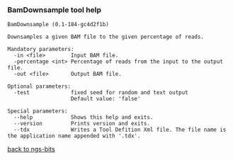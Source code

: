 ### BamDownsample tool help
	BamDownsample (0.1-184-gc4d2f1b)
	
	Downsamples a given BAM file to the given percentage of reads.
	
	Mandatory parameters:
	  -in <file>        Input BAM file.
	  -percentage <int> Percentage of reads from the input to the output file.
	  -out <file>       Output BAM file.
	
	Optional parameters:
	  -test             fixed seed for random and text output
	                    Default value: 'false'
	
	Special parameters:
	  --help            Shows this help and exits.
	  --version         Prints version and exits.
	  --tdx             Writes a Tool Defition Xml file. The file name is the application name appended with '.tdx'.
	
[back to ngs-bits](https://github.com/marc-sturm/ngs-bits)